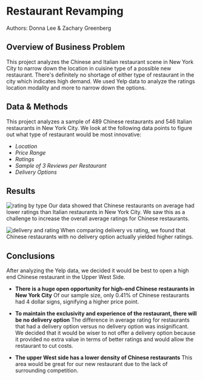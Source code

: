# Restaurant Revamping

Authors: Donna Lee & Zachary Greenberg

## Overview of Business Problem

This project analyzes the Chinese and Italian restaurant scene in New York City to narrow down the location in cuisine type of a possible new restaurant. There's definitely no shortage of either type of restaurant in the city which indicates high demand. We used Yelp data to analyze the ratings location modality and more to narrow down the options.

## Data & Methods

This project analyzes a sample of 489 Chinese restaurants and 546 Italian restaurants in New York City. We look at the following data points to figure out what type of restaurant would be most innovative:

* *Location*
* *Price Range*
* *Ratings*
* *Sample of 3 Reviews per Restaurant*
* *Delivery Options*

## Results

![rating by type](https://github.com/zachagreenberg/Restaurant_Revamping_Analysis/blob/main/Visualization/avg_rating_by_type.png)
Our data showed that Chinese restaurants on average had lower ratings than Italian restaurants in New York City. We saw this as a challenge to increase the overall average ratings for Chinese restaurants. 

![delivery and rating](https://github.com/zachagreenberg/Restaurant_Revamping_Analysis/blob/main/Visualization/chinese_delivery_and_rating.png)
When comparing delivery vs rating, we found that Chinese restaurants with no delivery option actually yielded higher ratings.


## Conclusions

After analyzing the Yelp data, we decided it would be best to open a high end Chinese restaurant in the Upper West Side.

* **There is a huge open opportunity for high-end Chinese restaurants in New York City** Of our sample size, only 0.41% of Chinese restaurants had 4 dollar signs, signifying a higher price point.

* **To maintain the exclusivity and experience of the restaurant, there will be no delivery option** The difference in average rating for restaurants that had a delivery option versus no delivery option was insignificant. We decided that it would be wiser to not offer a delivery option because it provided no extra value in terms of better ratings and would allow the restaurant to cut costs.

* **The upper West side has a lower density of Chinese restaurants** This area would be great for our new restaurant due to the lack of surrounding competition.